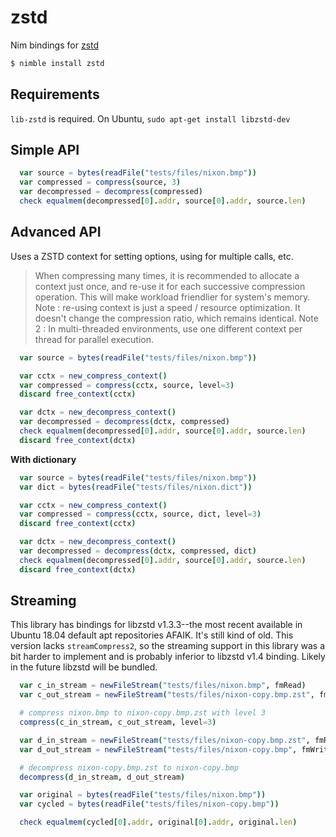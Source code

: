 
# zstd

Nim bindings for [zstd](https://github.com/facebook/zstd)

```bash
$ nimble install zstd
```

## Requirements

`lib-zstd` is required. On Ubuntu, `sudo apt-get install libzstd-dev`

## Simple API

```nim
  var source = bytes(readFile("tests/files/nixon.bmp"))
  var compressed = compress(source, 3)
  var decompressed = decompress(compressed)
  check equalmem(decompressed[0].addr, source[0].addr, source.len)
```

## Advanced API

Uses a ZSTD context for setting options, using for multiple calls, etc.

>   When compressing many times,
>   it is recommended to allocate a context just once,
>   and re-use it for each successive compression operation.
>   This will make workload friendlier for system's memory.
>   Note : re-using context is just a speed / resource optimization.
>          It doesn't change the compression ratio, which remains identical.
>   Note 2 : In multi-threaded environments,
>          use one different context per thread for parallel execution.


```nim
  var source = bytes(readFile("tests/files/nixon.bmp"))

  var cctx = new_compress_context()
  var compressed = compress(cctx, source, level=3)
  discard free_context(cctx)

  var dctx = new_decompress_context()
  var decompressed = decompress(dctx, compressed)
  check equalmem(decompressed[0].addr, source[0].addr, source.len)
  discard free_context(dctx)
```

**With dictionary**

```nim
  var source = bytes(readFile("tests/files/nixon.bmp"))
  var dict = bytes(readFile("tests/files/nixon.dict"))

  var cctx = new_compress_context()
  var compressed = compress(cctx, source, dict, level=3)
  discard free_context(cctx)

  var dctx = new_decompress_context()
  var decompressed = decompress(dctx, compressed, dict)
  check equalmem(decompressed[0].addr, source[0].addr, source.len)
  discard free_context(dctx)
```

## Streaming

This library has bindings for libzstd v1.3.3--the most recent available in Ubuntu 18.04 default apt repositories AFAIK. It's still kind of old. This version lacks `streamCompress2`, so the streaming support in this library was a bit harder to implement and is probably inferior to libzstd v1.4 binding. Likely in the future libzstd will be bundled.

```nim
  var c_in_stream = newFileStream("tests/files/nixon.bmp", fmRead)
  var c_out_stream = newFileStream("tests/files/nixon-copy.bmp.zst", fmWrite)

  # compress nixon.bmp to nixon-copy.bmp.zst with level 3
  compress(c_in_stream, c_out_stream, level=3)

  var d_in_stream = newFileStream("tests/files/nixon-copy.bmp.zst", fmRead)
  var d_out_stream = newFileStream("tests/files/nixon-copy.bmp", fmWrite)

  # decompress nixon-copy.bmp.zst to nixon-copy.bmp
  decompress(d_in_stream, d_out_stream)

  var original = bytes(readFile("tests/files/nixon.bmp"))
  var cycled = bytes(readFile("tests/files/nixon-copy.bmp"))

  check equalmem(cycled[0].addr, original[0].addr, original.len)
```

